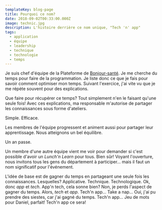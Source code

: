 ```yaml
---
templateKey: blog-page
title: Pourquoi ce nom?
date: 2018-09-02T00:33:00.000Z
image: technic.jpg
description: L'histoire derrière ce nom unique, "Tech 'n' app"
tags:
  - application
  - équipe
  - leadership
  - technique
  - technologie
  - temps
---
```

Je suis chef d'équipe de la Plateforme de [Bonjour-santé](https://bonjour-sante.ca/).
Je me cherche du temps pour faire de la programmation.
Je liste donc ce que je fais pour savoir comment optimiser mon temps.
Suivant l'exercice, j'ai vite vu que je me répète souvent pour des explications.

Que faire pour récupérer ce temps?
Tout simplement n'en le faisant qu'une seule fois!
Avec ces explications, ma responsable m'autorise de partager les connaissances sous forme d'ateliers.

Simple.
Efficace.

Les membres de l'équipe progressent et animent aussi pour partager leur apprentissage.
Nous atteignons un bel équilibre.

Un an passe.

Un membre d'une autre équipe vient me voir pour demander si c'est possible d'avoir un *Lunch'n Learn* pour tous.
Bien sûr!
Voyant l'ouverture, nous invitons tous les gens du département à participer... mais il faut un nom significatif pour l'événement.

L'idée de base est de gagner du temps en partageant une seule fois les connaissances.
Lesquelles?
Applicative.
Technique.
Technologique.
Ok, donc *app* et *tech*.
App'n tech, cela sonne bien?
Non, je perds l'aspect de gagner du temps.
Alors, *tech* et *app*.
Tech'n app...
Take a nap...
Oui, j'ai pu prendre des siestes, car j'ai gagné du temps.
Tech'n app...
Jeu de mots pour Daniel, parfait!
Tech'n app ce sera!